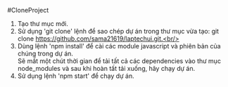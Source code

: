#CloneProject

1. Tạo thư mục mới.<br/>
2. Sử dụng 'git clone' lệnh để sao chép dự án trong thư mục vừa tạo: git clone https://github.com/sama21619/laptechui.git.<br/>
3. Dùng lệnh 'npm install' để cài các module javascript và phiên bản của chúng trong dự án.<br/>
Sẽ mất một chút thời gian để tải tất cả các dependencies vào thư mục node_modules và sau khi hoàn tất tải xuống, hãy chạy dự án.<br/>
4. Sử dụng lệnh 'npm start' để chạy dự án.

